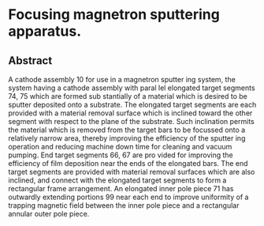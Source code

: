# Focusing magnetron sputtering apparatus.

## Abstract
A cathode assembly 10 for use in a magnetron sputter ing system, the system having a cathode assembly with paral lel elongated target segments 74, 75 which are formed sub stantially of a material which is desired to be sputter deposited onto a substrate. The elongated target segments are each provided with a material removal surface which is inclined toward the other segment with respect to the plane of the substrate. Such inclination permits the material which is removed from the target bars to be focussed onto a relatively narrow area, thereby improving the efficiency of the sputter ing operation and reducing machine down time for cleaning and vacuum pumping. End target segments 66, 67 are pro vided for improving the efficiency of film deposition near the ends of the elongated bars. The end target segments are provided with material removal surfaces which are also inclined, and connect with the elongated target segments to form a rectangular frame arrangement. An elongated inner pole piece 71 has outwardly extending portions 99 near each end to improve uniformity of a trapping magnetic field between the inner pole piece and a rectangular annular outer pole piece.